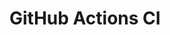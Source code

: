 # GitHub Actions CI
















































































































































































































































































































































































































































































































































































































































































































































































































































































































































































































































































































































































































































































































































































































































































































































































































































































































































